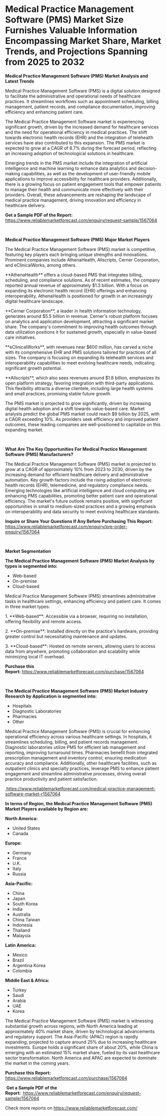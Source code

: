 <p><h1>Medical Practice Management Software (PMS) Market Size Furnishes Valuable Information Encompassing Market Share, Market Trends, and Projections Spanning from 2025 to 2032</h1></p><p><strong>Medical Practice Management Software (PMS) Market Analysis and Latest Trends</strong></p>
<p><p>Medical Practice Management Software (PMS) is a digital solution designed to facilitate the administrative and operational needs of healthcare practices. It streamlines workflows such as appointment scheduling, billing management, patient records, and compliance documentation, improving efficiency and enhancing patient care.</p><p>The Medical Practice Management Software market is experiencing significant growth, driven by the increased demand for healthcare services and the need for operational efficiency in medical practices. The shift towards electronic health records (EHR) and the integration of telehealth services have also contributed to this expansion. The PMS market is expected to grow at a CAGR of 8.7% during the forecast period, reflecting an increasing adoption of technological solutions in healthcare.</p><p>Emerging trends in the PMS market include the integration of artificial intelligence and machine learning to enhance data analytics and decision-making capabilities, as well as the development of user-friendly mobile applications to improve accessibility for healthcare providers. Additionally, there is a growing focus on patient engagement tools that empower patients to manage their health and communicate more effectively with their providers. Overall, these advancements are reshaping the landscape of medical practice management, driving innovation and efficiency in healthcare delivery.</p></p>
<p><strong>Get a Sample PDF of the Report:&nbsp;</strong> <a href="https://www.reliablemarketforecast.com/enquiry/request-sample/1567064?utm_campaign=3458&utm_medium=2&utm_source=Github&utm_content=ia&utm_term=22032025&utm_id=medical-practice-management-software-pms">https://www.reliablemarketforecast.com/enquiry/request-sample/1567064</a></p>
<p>&nbsp;</p>
<p><strong>Medical Practice Management Software (PMS) Major Market Players</strong></p>
<p><p>The Medical Practice Management Software (PMS) market is competitive, featuring key players each bringing unique strengths and innovations. Prominent companies include AthenaHealth, Allscripts, Cerner Corporation, and eClinicalWorks, among others.</p><p>**AthenaHealth** offers a cloud-based PMS that integrates billing, scheduling, and compliance solutions. As of recent estimates, the company reported annual revenue of approximately $1.3 billion. With a focus on expanding its electronic health record (EHR) offerings and enhancing interoperability, AthenaHealth is positioned for growth in an increasingly digital healthcare landscape.</p><p>**Cerner Corporation**, a leader in health information technology, generates around $5.5 billion in revenue. Cerner's robust platform focuses on analytics and application development, attracting a significant market share. The company's commitment to improving health outcomes through data utilization positions it for sustained growth, especially in value-based care initiatives.</p><p>**eClinicalWorks**, with revenues near $600 million, has carved a niche with its comprehensive EHR and PMS solutions tailored for practices of all sizes. The company is focusing on expanding its telehealth services and interoperability capabilities to meet evolving healthcare needs, indicating significant growth potential.</p><p>**Allscripts**, which also sees revenues around $1.8 billion, emphasizes its open platform strategy, favoring integration with third-party applications. This flexibility attracts a diverse clientele, including large health systems and small practices, promising stable future growth.</p><p>The PMS market is projected to grow significantly, driven by increasing digital health adoption and a shift towards value-based care. Market analysts predict the global PMS market could reach $9 billion by 2025, with a CAGR exceeding 10%. As providers seek efficiency and improved patient outcomes, these leading companies are well-positioned to capitalize on this expanding market.</p></p>
<p>&nbsp;</p>
<p><strong>What Are The Key Opportunities For Medical Practice Management Software (PMS) Manufacturers?</strong></p>
<p><p>The Medical Practice Management Software (PMS) market is projected to grow at a CAGR of approximately 10% from 2023 to 2030, driven by the increasing demand for efficient healthcare delivery and administrative automation. Key growth factors include the rising adoption of electronic health records (EHR), telemedicine, and regulatory compliance needs. Emerging technologies like artificial intelligence and cloud computing are enhancing PMS capabilities, promoting better patient care and operational efficiency. The market's future outlook remains positive, with significant opportunities in small to medium-sized practices and a growing emphasis on interoperability and data security to meet evolving healthcare standards.</p></p>
<p><strong>Inquire or Share Your Questions If Any Before Purchasing This Report:</strong> <a href="https://www.reliablemarketforecast.com/enquiry/pre-order-enquiry/1567064?utm_campaign=3458&utm_medium=2&utm_source=Github&utm_content=ia&utm_term=22032025&utm_id=medical-practice-management-software-pms">https://www.reliablemarketforecast.com/enquiry/pre-order-enquiry/1567064</a></p>
<p>&nbsp;</p>
<p><strong>Market Segmentation</strong></p>
<p><strong>The Medical Practice Management Software (PMS) Market Analysis by types is segmented into:</strong></p>
<p><ul><li>Web-based</li><li>On-premise</li><li>Cloud-based</li></ul></p>
<p><p>Medical Practice Management Software (PMS) streamlines administrative tasks in healthcare settings, enhancing efficiency and patient care. It comes in three market types: </p><p>1. **Web-based**: Accessible via a browser, requiring no installation, offering flexibility and remote access.</p><p>2. **On-premise**: Installed directly on the practice's hardware, providing greater control but necessitating maintenance and updates.</p><p>3. **Cloud-based**: Hosted on remote servers, allowing users to access data from anywhere, promoting collaboration and scalability while minimizing local IT overhead.</p></p>
<p><strong>Purchase this Report:&nbsp;</strong><a href="https://www.reliablemarketforecast.com/purchase/1567064?utm_campaign=3458&utm_medium=2&utm_source=Github&utm_content=ia&utm_term=22032025&utm_id=medical-practice-management-software-pms">https://www.reliablemarketforecast.com/purchase/1567064</a></p>
<p>&nbsp;</p>
<p><strong>The Medical Practice Management Software (PMS) Market Industry Research by Application is segmented into:</strong></p>
<p><ul><li>Hospitals</li><li>Diagnostic Laboratories</li><li>Pharmacies</li><li>Other</li></ul></p>
<p><p>Medical Practice Management Software (PMS) is crucial for enhancing operational efficiency across various healthcare settings. In hospitals, it streamlines scheduling, billing, and patient records management. Diagnostic laboratories utilize PMS for efficient lab management and reporting, improving turnaround times. Pharmacies benefit from integrated prescription management and inventory control, ensuring medication accuracy and compliance. Additionally, other healthcare facilities, such as outpatient clinics and specialty practices, leverage PMS to enhance patient engagement and streamline administrative processes, driving overall practice productivity and patient satisfaction.</p></p>
<p><a href="https://www.reliablemarketforecast.com/medical-practice-management-software-market-r1567064?utm_campaign=3458&utm_medium=2&utm_source=Github&utm_content=ia&utm_term=22032025&utm_id=medical-practice-management-software-pms">&nbsp;https://www.reliablemarketforecast.com/medical-practice-management-software-market-r1567064</a></p>
<p><strong>In terms of Region, the Medical Practice Management Software (PMS) Market Players available by Region are:</strong></p>
<p>
    <p> <strong> North America: </strong>
        <ul>
            <li>United States</li>
            <li>Canada</li>
        </ul>
        </p> 
    <p> <strong> Europe: </strong>
        <ul>
            <li>Germany</li>
            <li>France</li>
            <li>U.K.</li>
            <li>Italy</li>
            <li>Russia</li>
        </ul>
        </p> 
    <p> <strong> Asia-Pacific: </strong>
        <ul>
            <li>China</li>
            <li>Japan</li>
            <li>South Korea</li>
            <li>India</li>
            <li>Australia</li>
            <li>China Taiwan</li>
            <li>Indonesia</li>
            <li>Thailand</li>
            <li>Malaysia</li>
        </ul>
        </p> 
    <p> <strong> Latin America: </strong>
        <ul>
            <li>Mexico</li>
            <li>Brazil</li>
            <li>Argentina Korea</li>
            <li>Colombia</li>
        </ul>
        </p> 
    <p> <strong> Middle East & Africa: </strong>
        <ul>
            <li>Turkey</li>
            <li>Saudi</li>
            <li>Arabia</li>
            <li>UAE</li>
            <li>Korea</li>
        </ul>
    </p>
    </p>
<p><p>The Medical Practice Management Software (PMS) market is witnessing substantial growth across regions, with North America leading at approximately 40% market share, driven by technological advancements and regulatory support. The Asia-Pacific (APAC) region is rapidly expanding, projected to capture around 25% due to increasing healthcare investments. Europe holds a significant share of about 20%, while China is emerging with an estimated 15% market share, fueled by its vast healthcare sector transformation. North America and APAC are expected to dominate the market in the coming years.</p></p>
<p><strong>Purchase this Report: </strong><a href="https://www.reliablemarketforecast.com/purchase/1567064?utm_campaign=3458&utm_medium=2&utm_source=Github&utm_content=ia&utm_term=22032025&utm_id=medical-practice-management-software-pms">https://www.reliablemarketforecast.com/purchase/1567064</a></p>
<p>&nbsp;<strong>Get a Sample PDF of the Report:&nbsp;&nbsp;</strong><a href="https://www.reliablemarketforecast.com/enquiry/request-sample/1567064?utm_campaign=3458&utm_medium=2&utm_source=Github&utm_content=ia&utm_term=22032025&utm_id=medical-practice-management-software-pms">https://www.reliablemarketforecast.com/enquiry/request-sample/1567064</a></p>
<p><strong></strong></p>
<p>Check more reports on <a href="https://www.reliablemarketforecast.com/?utm_campaign=3458&utm_medium=2&utm_source=Github&utm_content=ia&utm_term=22032025&utm_id=medical-practice-management-software-pms">https://www.reliablemarketforecast.com/</a></p>